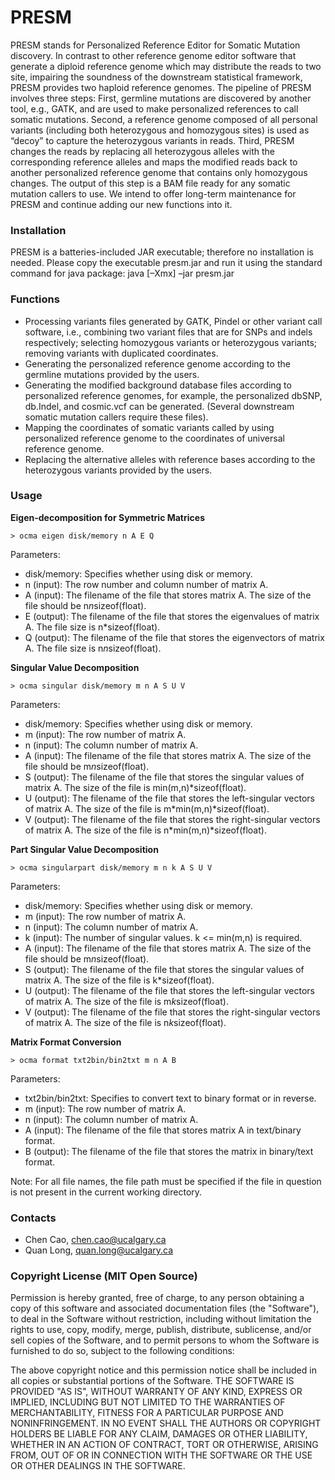 # PRESM

PRESM stands for Personalized Reference Editor for Somatic Mutation discovery. In contrast to other reference genome editor software that generate a diploid reference genome which may distribute the reads to two site, impairing the soundness of the downstream statistical framework, PRESM provides two haploid reference genomes. The pipeline of PRESM involves three steps: First, germline mutations are discovered by another tool, e.g., GATK, and are used to make personalized references to call somatic mutations. Second, a reference genome composed of all personal variants (including both heterozygous and homozygous sites) is used as “decoy” to capture the heterozygous variants in reads. Third, PRESM changes the reads by replacing all heterozygous alleles with the corresponding reference alleles and maps the modified reads back to another personalized reference genome that contains only homozygous changes. The output of this step is a BAM file ready for any somatic mutation callers to use. We intend to offer long-term maintenance for PRESM and continue adding our new functions into it.

### Installation

PRESM is a batteries-included JAR executable; therefore no installation is needed. Please copy the executable presm.jar and run it using the standard command for java package:
java [–Xmx] –jar presm.jar

### Functions
* Processing variants files generated by GATK, Pindel or other variant call software, i.e., combining two variant files that are for SNPs and indels respectively; selecting homozygous variants or heterozygous variants; removing variants with duplicated coordinates.
* Generating the personalized reference genome according to the germline mutations provided by the users. 
* Generating the modified background database files according to personalized reference genomes, for example, the personalized dbSNP, db.Indel, and cosmic.vcf can be generated. (Several downstream somatic mutation callers require these files).
* Mapping the coordinates of somatic variants called by using personalized reference genome to the coordinates of universal
reference genome.
* Replacing the alternative alleles with reference bases according to the heterozygous variants provided by the users.

### Usage

**Eigen-decomposition for Symmetric Matrices** 
```
> ocma eigen disk/memory n A E Q
```
Parameters: 
* disk/memory: Specifies whether using disk or memory. 
* n (input): The row number and column number of matrix A.
* A (input): The filename of the file that stores matrix A. The size of the file should be n*n*sizeof(float).
* E (output): The filename of the file that stores the eigenvalues of matrix A. The file size is n*sizeof(float).
* Q (output): The filename of the file that stores the eigenvectors of matrix A. The file size is n*n*sizeof(float).

**Singular Value Decomposition**
```
> ocma singular disk/memory m n A S U V
```
Parameters: 
* disk/memory: Specifies whether using disk or memory. 
* m (input): The row number of matrix A.
* n (input): The column number of matrix A.
* A (input): The filename of the file that stores matrix A. The size of the file should be m*n*sizeof(float).
* S (output): The filename of the file that stores the singular values of matrix A. The size of the file is min(m,n)*sizeof(float).
* U (output): The filename of the file that stores the left-singular vectors of matrix A. The size of the file is m*min(m,n)*sizeof(float).
* V (output): The filename of the file that stores the right-singular vectors of matrix A. The size of the file is n*min(m,n)*sizeof(float).

**Part Singular Value Decomposition**
```
> ocma singularpart disk/memory m n k A S U V
```
Parameters: 
* disk/memory: Specifies whether using disk or memory. 
* m (input): The row number of matrix A.
* n (input): The column number of matrix A.
* k (input): The number of singular values. k <= min(m,n) is required. 
* A (input): The filename of the file that stores matrix A. The size of the file should be m*n*sizeof(float).
* S (output): The filename of the file that stores the singular values of matrix A. The size of the file is k*sizeof(float).
* U (output): The filename of the file that stores the left-singular vectors of matrix A. The size of the file is m*k*sizeof(float).
* V (output): The filename of the file that stores the right-singular vectors of matrix A. The size of the file is n*k*sizeof(float).

**Matrix Format Conversion**
```
> ocma format txt2bin/bin2txt m n A B
```
Parameters: 
* txt2bin/bin2txt: Specifies to convert text to binary format or in reverse. 
* m (input): The row number of matrix A.
* n (input): The column number of matrix A.
* A (input): The filename of the file that stores matrix A in text/binary format.
* B (output): The filename of the file that stores the matrix in binary/text format.

Note: 
For all file names, the file path must be specified if the file in question is not present in the current working directory.

### Contacts
* Chen Cao, chen.cao@ucalgary.ca
* Quan Long, quan.long@ucalgary.ca

### Copyright License (MIT Open Source)
Permission is hereby granted, free of charge, to any person obtaining a copy of this software and associated documentation files (the "Software"), to deal in the Software without restriction, including without limitation the rights to use, copy, modify, merge, publish, distribute, sublicense, and/or sell copies of the Software, and to permit persons to whom the Software is furnished to do so, subject to the following conditions: 

The above copyright notice and this permission notice shall be included in all copies or substantial portions of the Software.
THE SOFTWARE IS PROVIDED "AS IS", WITHOUT WARRANTY OF ANY KIND, EXPRESS OR IMPLIED, INCLUDING BUT NOT LIMITED TO THE WARRANTIES OF MERCHANTABILITY, FITNESS FOR A PARTICULAR PURPOSE AND NONINFRINGEMENT. IN NO EVENT SHALL THE AUTHORS OR COPYRIGHT HOLDERS BE LIABLE FOR ANY CLAIM, DAMAGES OR OTHER LIABILITY, WHETHER IN AN ACTION OF CONTRACT, TORT OR OTHERWISE, ARISING FROM, OUT OF OR IN CONNECTION WITH THE SOFTWARE OR THE USE OR OTHER DEALINGS IN THE SOFTWARE.
